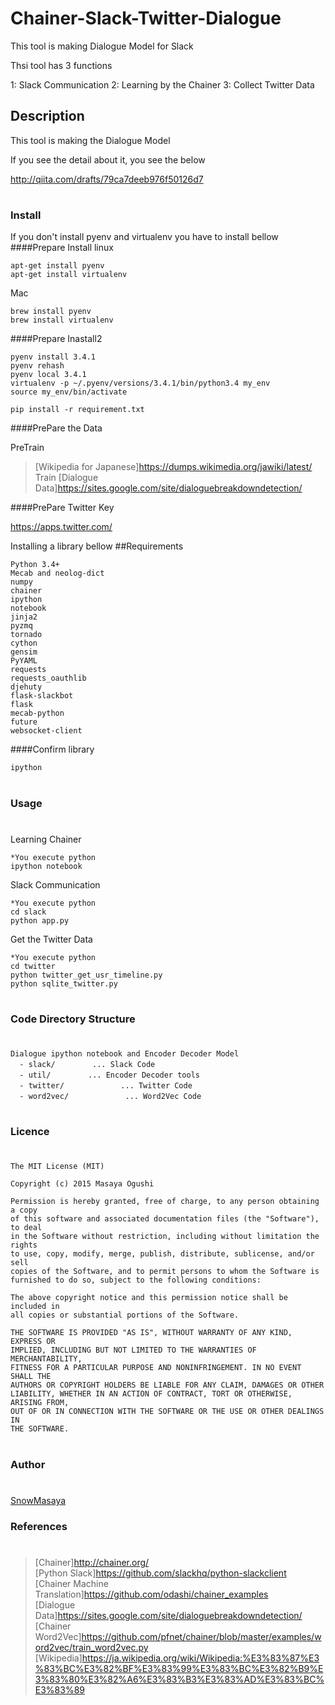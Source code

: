 Chainer-Slack-Twitter-Dialogue
====

This tool is making Dialogue Model for Slack

Thsi tool has 3 functions

1: Slack Communication
2: Learning by the Chainer 
3: Collect Twitter Data

## Description
This tool is making the Dialogue Model

If you see the detail about it, you see the below<br> 

http://qiita.com/drafts/79ca7deeb976f50126d7

#
### Install

If you don't install pyenv and virtualenv you have to install bellow
####Prepare Install
linux
```
apt-get install pyenv 
apt-get install virtualenv 
```
Mac
```
brew install pyenv 
brew install virtualenv 
```

####Prepare Inastall2
```
pyenv install 3.4.1
pyenv rehash
pyenv local 3.4.1
virtualenv -p ~/.pyenv/versions/3.4.1/bin/python3.4 my_env
source my_env/bin/activate

```

```
pip install -r requirement.txt 
```

####PrePare the Data

PreTrain
>[Wikipedia for Japanese]https://dumps.wikimedia.org/jawiki/latest/<br>
Train
>[Dialogue Data]https://sites.google.com/site/dialoguebreakdowndetection/<br>

####PrePare Twitter Key 

https://apps.twitter.com/

Installing a library bellow
##Requirements

    Python 3.4+
	Mecab and neolog-dict
	numpy
    chainer
    ipython
    notebook
    jinja2
    pyzmq
    tornado
    cython
    gensim
    PyYAML
    requests
    requests_oauthlib
    djehuty
    flask-slackbot
    flask
    mecab-python
    future
    websocket-client

####Confirm library

```
ipython
```

#
### Usage 
#
Learning Chainer
```
*You execute python 
ipython notebook
```

Slack Communication
```
*You execute python
cd slack
python app.py
```

Get the Twitter Data

```
*You execute python
cd twitter
python twitter_get_usr_timeline.py
python sqlite_twitter.py
```

#
### Code Directory Structure 
#
```
Dialogue ipython notebook and Encoder Decoder Model
  - slack/　　　　　... Slack Code
  - util/　     　... Encoder Decoder tools
  - twitter/ 　　　　　　　... Twitter Code
  - word2vec/ 　　　　　　　... Word2Vec Code
```
#
### Licence
#
```
The MIT License (MIT)

Copyright (c) 2015 Masaya Ogushi

Permission is hereby granted, free of charge, to any person obtaining a copy
of this software and associated documentation files (the "Software"), to deal
in the Software without restriction, including without limitation the rights
to use, copy, modify, merge, publish, distribute, sublicense, and/or sell
copies of the Software, and to permit persons to whom the Software is
furnished to do so, subject to the following conditions:

The above copyright notice and this permission notice shall be included in
all copies or substantial portions of the Software.

THE SOFTWARE IS PROVIDED "AS IS", WITHOUT WARRANTY OF ANY KIND, EXPRESS OR
IMPLIED, INCLUDING BUT NOT LIMITED TO THE WARRANTIES OF MERCHANTABILITY,
FITNESS FOR A PARTICULAR PURPOSE AND NONINFRINGEMENT. IN NO EVENT SHALL THE
AUTHORS OR COPYRIGHT HOLDERS BE LIABLE FOR ANY CLAIM, DAMAGES OR OTHER
LIABILITY, WHETHER IN AN ACTION OF CONTRACT, TORT OR OTHERWISE, ARISING FROM,
OUT OF OR IN CONNECTION WITH THE SOFTWARE OR THE USE OR OTHER DEALINGS IN
THE SOFTWARE.
```
#
### Author
#
[SnowMasaya](https://github.com/SnowMasaya)
### References 
#
>[Chainer]http://chainer.org/<br>
>[Python Slack]https://github.com/slackhq/python-slackclient<br>
>[Chainer Machine Translation]https://github.com/odashi/chainer_examples<br>
>[Dialogue Data]https://sites.google.com/site/dialoguebreakdowndetection/<br>
>[Chainer Word2Vec]https://github.com/pfnet/chainer/blob/master/examples/word2vec/train_word2vec.py<br>
>[Wikipedia]https://ja.wikipedia.org/wiki/Wikipedia:%E3%83%87%E3%83%BC%E3%82%BF%E3%83%99%E3%83%BC%E3%82%B9%E3%83%80%E3%82%A6%E3%83%B3%E3%83%AD%E3%83%BC%E3%83%89

